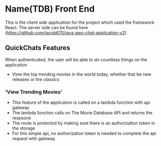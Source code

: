 # Name(TDB) Front End
This is the client side application for the project  which used the framework React.
The server side can be found here (https://github.com/jacob670/java-aws-chat-application-v2).

## QuickChats Features
When authenticated, the user will be able to do countless things on the application
- View the top trending movies in the world today, whether that be new releases or the classics

### 'View Trending Movies'
- This feature of the application is called on a lambda function with api gateway
- The lambda function calls on The Movie Database API and returns the respsone
- The route is protected by making sure there is an authorization token in the storage
- For this simple api, no authorization token is needed to complete the api request with gateway